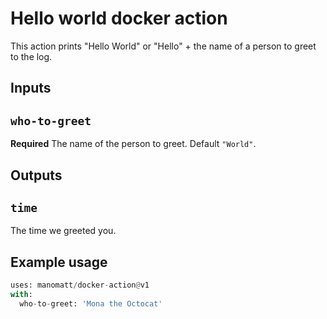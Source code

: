 # Hello world docker action

This action prints "Hello World" or "Hello" + the name of a person to greet to the log.

## Inputs

## `who-to-greet`

**Required** The name of the person to greet. Default `"World"`.

## Outputs

## `time`

The time we greeted you.

## Example usage

```python
uses: manomatt/docker-action@v1
with:
  who-to-greet: 'Mona the Octocat'
```
